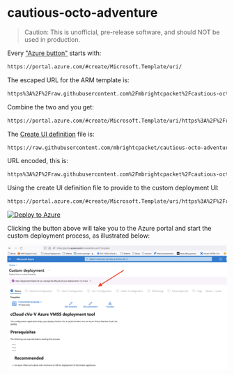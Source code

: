 # cautious-octo-adventure

> Caution: This is unofficial, pre-release software, and should NOT be used in production.

Every ["Azure button"][azure-button] starts with:

```bash
https://portal.azure.com/#create/Microsoft.Template/uri/
```

The escaped URL for the ARM template is:

```bash
https%3A%2F%2Fraw.githubusercontent.com%2Fmbrightcpacket%2Fcautious-octo-adventure%2Fmain%2Fmain.json
```

Combine the two and you get:

```bash
https://portal.azure.com/#create/Microsoft.Template/uri/https%3A%2F%2Fraw.githubusercontent.com%2Fmbrightcpacket%2Fcautious-octo-adventure%2Fmain%2Fmain.json
```

The [Create UI definition][ui-definition] file is:

```bash
https://raw.githubusercontent.com/mbrightcpacket/cautious-octo-adventure/main/createUIDefinition.json
```

URL encoded, this is:

```bash
https%3A%2F%2Fraw.githubusercontent.com%2Fmbrightcpacket%2Fcautious-octo-adventure%2Fmain%2FcreateUIDefinition.json
```

Using the create UI definition file to provide to the custom deployment UI:

```bash
https://portal.azure.com/#create/Microsoft.Template/uri/https%3A%2F%2Fraw.githubusercontent.com%2Fmbrightcpacket%2Fcautious-octo-adventure%2Fmain%2Fmain.json/createUIDefinitionUri/https%3A%2F%2Fraw.githubusercontent.com%2Fmbrightcpacket%2Fcautious-octo-adventure%2Fmain%2FcreateUIDefinition.json
```

[![Deploy to Azure](https://aka.ms/deploytoazurebutton)](https://portal.azure.com/#create/Microsoft.Template/uri/https%3A%2F%2Fraw.githubusercontent.com%2Fmbrightcpacket%2Fcautious-octo-adventure%2Fmain%2Fmain.json/createUIDefinitionUri/https%3A%2F%2Fraw.githubusercontent.com%2Fmbrightcpacket%2Fcautious-octo-adventure%2Fmain%2FcreateUIDefinition.json)

Clicking the button above will take you to the Azure portal and start the custom deployment process, as illustrated below:

![custom deployment](deployment.png "Custom Deployment")

[azure-button]: https://docs.microsoft.com/en-us/azure/azure-resource-manager/templates/deploy-to-azure-button
[ui-definition]: https://portal.azure.com/?feature.customPortal=false#view/Microsoft_Azure_CreateUIDef/SandboxBlade]
